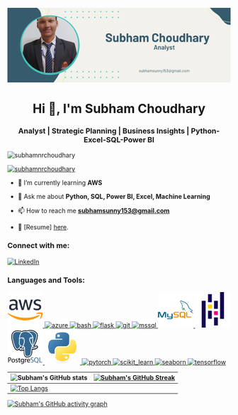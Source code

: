 <p align="center">
  <img src="https://github.com/subhamNRchoudhary/subhamNRchoudhary/blob/main/banner.png" alt="Subham Choudhary Banner"/>
</p>



<h1 align="center">Hi 👋, I'm Subham Choudhary</h1>
<h3 align="center">Analyst | Strategic Planning | Business Insights | Python-Excel-SQL-Power BI</h3>

<p align="left"> <img src="https://komarev.com/ghpvc/?username=subhamnrchoudhary&label=Profile%20views&color=0e75b6&style=flat" alt="subhamnrchoudhary" /> </p>

<p align="left"> 
  <a href="https://github.com/ryo-ma/github-profile-trophy">
    <img src="https://github-profile-trophy.vercel.app/?username=subhamnrchoudhary" alt="subhamnrchoudhary" />
  </a> 
</p>

- 🌱 I’m currently learning **AWS**
- 💬 Ask me about **Python, SQL, Power BI, Excel, Machine Learning**
- 📫 How to reach me **subhamsunny153@gmail.com**

- 📝 [Resume] [here](https://drive.google.com/file/d/1mKAGxzIn2XFvVt5qBdJSOFXm1e8aGjH_/view?usp=drive_link).

<h3 align="left">Connect with me:</h3>
<p align="left">
  <a href="https://linkedin.com/in/subham-choudhary-238654229/" target="blank">
    <img align="center" src="https://raw.githubusercontent.com/rahuldkjain/github-profile-readme-generator/master/src/images/icons/Social/linked-in-alt.svg" alt="LinkedIn" height="30" width="40" />
  </a>
</p>

<h3 align="left">Languages and Tools:</h3>
<p align="left">
  <a href="https://aws.amazon.com" target="_blank" rel="noreferrer">
    <img src="https://raw.githubusercontent.com/devicons/devicon/master/icons/amazonwebservices/amazonwebservices-original-wordmark.svg" alt="aws" width="80" height="80"/>
  </a>
  <a href="https://azure.microsoft.com/en-in/" target="_blank" rel="noreferrer">
    <img src="https://www.vectorlogo.zone/logos/microsoft_azure/microsoft_azure-icon.svg" alt="azure" width="80" height="80"/>
  </a>
  <a href="https://www.gnu.org/software/bash/" target="_blank" rel="noreferrer">
    <img src="https://www.vectorlogo.zone/logos/gnu_bash/gnu_bash-icon.svg" alt="bash" width="80" height="80"/>
  </a>
  <a href="https://flask.palletsprojects.com/" target="_blank" rel="noreferrer">
    <img src="https://www.vectorlogo.zone/logos/pocoo_flask/pocoo_flask-icon.svg" alt="flask" width="80" height="80"/>
  </a>
  <a href="https://git-scm.com/" target="_blank" rel="noreferrer">
    <img src="https://www.vectorlogo.zone/logos/git-scm/git-scm-icon.svg" alt="git" width="80" height="80"/>
  </a>
  <a href="https://www.microsoft.com/en-us/sql-server" target="_blank" rel="noreferrer">
    <img src="https://www.svgrepo.com/show/303229/microsoft-sql-server-logo.svg" alt="mssql" width="80" height="80"/>
  </a>
  <a href="https://www.mysql.com/" target="_blank" rel="noreferrer">
    <img src="https://raw.githubusercontent.com/devicons/devicon/master/icons/mysql/mysql-original-wordmark.svg" alt="mysql" width="80" height="80"/>
  </a>
  <a href="https://pandas.pydata.org/" target="_blank" rel="noreferrer">
    <img src="https://raw.githubusercontent.com/devicons/devicon/2ae2a900d2f041da66e950e4d48052658d850630/icons/pandas/pandas-original.svg" alt="pandas" width="80" height="80"/>
  </a>
  <a href="https://www.postgresql.org" target="_blank" rel="noreferrer">
    <img src="https://raw.githubusercontent.com/devicons/devicon/master/icons/postgresql/postgresql-original-wordmark.svg" alt="postgresql" width="80" height="80"/>
  </a>
  <a href="https://www.python.org" target="_blank" rel="noreferrer">
    <img src="https://raw.githubusercontent.com/devicons/devicon/master/icons/python/python-original.svg" alt="python" width="80" height="80"/>
  </a>
  <a href="https://pytorch.org/" target="_blank" rel="noreferrer">
    <img src="https://www.vectorlogo.zone/logos/pytorch/pytorch-icon.svg" alt="pytorch" width="80" height="80"/>
  </a>
  <a href="https://scikit-learn.org/" target="_blank" rel="noreferrer">
    <img src="https://upload.wikimedia.org/wikipedia/commons/0/05/Scikit_learn_logo_small.svg" alt="scikit_learn" width="80" height="80"/>
  </a>
  <a href="https://seaborn.pydata.org/" target="_blank" rel="noreferrer">
    <img src="https://seaborn.pydata.org/_images/logo-mark-lightbg.svg" alt="seaborn" width="80" height="80"/>
  </a>
  <a href="https://www.tensorflow.org" target="_blank" rel="noreferrer">
    <img src="https://www.vectorlogo.zone/logos/tensorflow/tensorflow-icon.svg" alt="tensorflow" width="80" height="80"/>
  </a>
</p>




| ![Subham's GitHub stats](https://github-readme-stats.vercel.app/api?username=subhamNRchoudhary&show_icons=true&theme=radical) | [![Subham's GitHub Streak](https://streak-stats.demolab.com?user=subhamNRchoudhary&theme=dark&border_radius=7&mode=weekly)](https://git.io/streak-stats) |
| ------------------------------------------------------------ | ------------------------------------------------------------ |
| [![Top Langs](https://github-readme-stats.vercel.app/api/top-langs/?username=subhamNRchoudhary&layout=compact&&show_icons=true&theme=radical)](https://github.com/anuraghazra/github-readme-stats) |                                                              |

[![Subham's GitHub activity graph](https://github-readme-activity-graph.vercel.app/graph?username=subhamNRchoudhary&bg_color=ffffff&color=ff047d&line=9e4c98&point=403d3d&area=true&hide_border=true)](https://github.com/ashutosh00710/github-readme-activity-graph)




